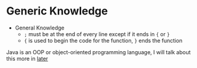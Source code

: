 # Generic Knowledge

* General Knowledge
    * `;` must be at the end of every line except if it ends in `{` or `}`
    * `{` is used to begin the code for the function, `}` ends the function

Java is an OOP or object-oriented programming language, I will talk about this more in [later](Classes.md)